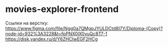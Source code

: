 # movies-explorer-frontend

Ссылки на верстку: 
https://www.figma.com/file/Ngg0a7QMgpJYULDCtd8I7Y/Diploma-(Copy)?node-id=932%3A3228&t=fpPNX0lX0yuQc8T7-1
https://disk.yandex.ru/d/Y6ZHCIwEGF2HCg
